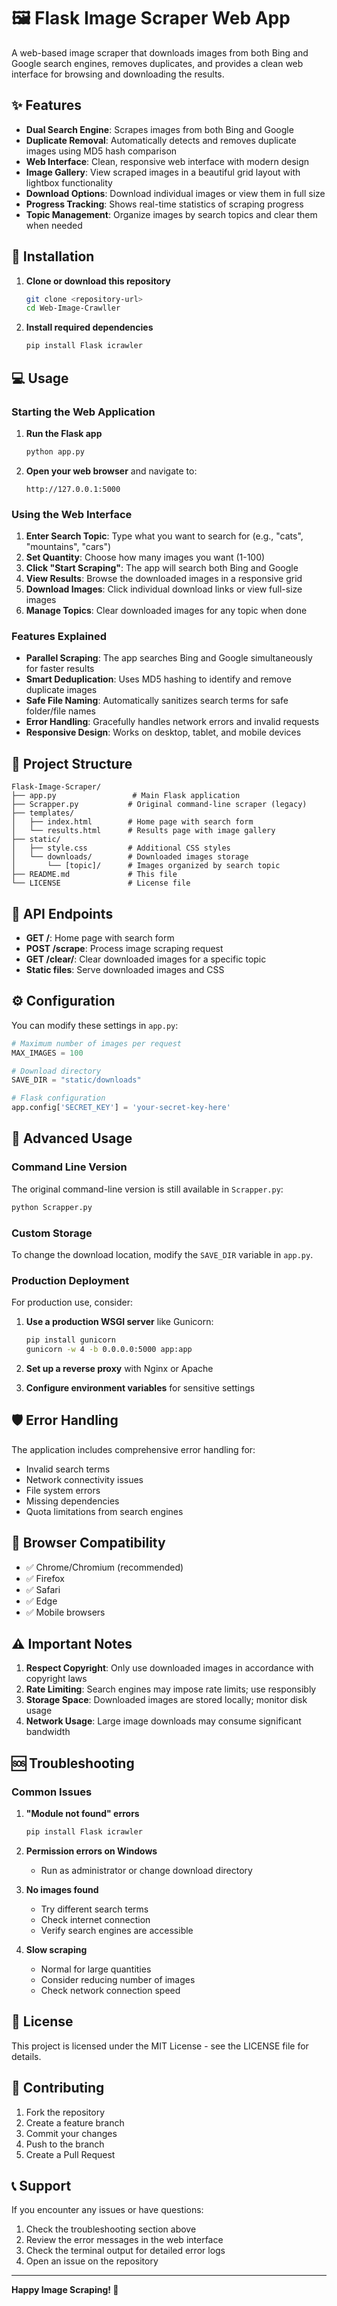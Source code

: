 # 🖼️ Flask Image Scraper Web App

A web-based image scraper that downloads images from both Bing and Google search engines, removes duplicates, and provides a clean web interface for browsing and downloading the results.

## ✨ Features

- **Dual Search Engine**: Scrapes images from both Bing and Google
- **Duplicate Removal**: Automatically detects and removes duplicate images using MD5 hash comparison
- **Web Interface**: Clean, responsive web interface with modern design
- **Image Gallery**: View scraped images in a beautiful grid layout with lightbox functionality
- **Download Options**: Download individual images or view them in full size
- **Progress Tracking**: Shows real-time statistics of scraping progress
- **Topic Management**: Organize images by search topics and clear them when needed

## 🚀 Installation

1. **Clone or download this repository**
   ```bash
   git clone <repository-url>
   cd Web-Image-Crawller
   ```

2. **Install required dependencies**
   ```bash
   pip install Flask icrawler
   ```

## 💻 Usage

### Starting the Web Application

1. **Run the Flask app**
   ```bash
   python app.py
   ```

2. **Open your web browser** and navigate to:
   ```
   http://127.0.0.1:5000
   ```

### Using the Web Interface

1. **Enter Search Topic**: Type what you want to search for (e.g., "cats", "mountains", "cars")
2. **Set Quantity**: Choose how many images you want (1-100)
3. **Click "Start Scraping"**: The app will search both Bing and Google
4. **View Results**: Browse the downloaded images in a responsive grid
5. **Download Images**: Click individual download links or view full-size images
6. **Manage Topics**: Clear downloaded images for any topic when done

### Features Explained

- **Parallel Scraping**: The app searches Bing and Google simultaneously for faster results
- **Smart Deduplication**: Uses MD5 hashing to identify and remove duplicate images
- **Safe File Naming**: Automatically sanitizes search terms for safe folder/file names
- **Error Handling**: Gracefully handles network errors and invalid requests
- **Responsive Design**: Works on desktop, tablet, and mobile devices

## 📁 Project Structure

```
Flask-Image-Scraper/
├── app.py                 # Main Flask application
├── Scrapper.py           # Original command-line scraper (legacy)
├── templates/
│   ├── index.html        # Home page with search form
│   └── results.html      # Results page with image gallery
├── static/
│   ├── style.css         # Additional CSS styles
│   └── downloads/        # Downloaded images storage
│       └── [topic]/      # Images organized by search topic
├── README.md             # This file
└── LICENSE               # License file
```

## 🎯 API Endpoints

- **GET /**: Home page with search form
- **POST /scrape**: Process image scraping request
- **GET /clear/<topic>**: Clear downloaded images for a specific topic
- **Static files**: Serve downloaded images and CSS

## ⚙️ Configuration

You can modify these settings in `app.py`:

```python
# Maximum number of images per request
MAX_IMAGES = 100

# Download directory
SAVE_DIR = "static/downloads"

# Flask configuration
app.config['SECRET_KEY'] = 'your-secret-key-here'
```

## 🔧 Advanced Usage

### Command Line Version

The original command-line version is still available in `Scrapper.py`:

```bash
python Scrapper.py
```

### Custom Storage

To change the download location, modify the `SAVE_DIR` variable in `app.py`.

### Production Deployment

For production use, consider:

1. **Use a production WSGI server** like Gunicorn:
   ```bash
   pip install gunicorn
   gunicorn -w 4 -b 0.0.0.0:5000 app:app
   ```

2. **Set up a reverse proxy** with Nginx or Apache

3. **Configure environment variables** for sensitive settings

## 🛡️ Error Handling

The application includes comprehensive error handling for:

- Invalid search terms
- Network connectivity issues
- File system errors
- Missing dependencies
- Quota limitations from search engines

## 📱 Browser Compatibility

- ✅ Chrome/Chromium (recommended)
- ✅ Firefox
- ✅ Safari
- ✅ Edge
- ✅ Mobile browsers

## ⚠️ Important Notes

1. **Respect Copyright**: Only use downloaded images in accordance with copyright laws
2. **Rate Limiting**: Search engines may impose rate limits; use responsibly
3. **Storage Space**: Downloaded images are stored locally; monitor disk usage
4. **Network Usage**: Large image downloads may consume significant bandwidth

## 🆘 Troubleshooting

### Common Issues

1. **"Module not found" errors**
   ```bash
   pip install Flask icrawler
   ```

2. **Permission errors on Windows**
   - Run as administrator or change download directory

3. **No images found**
   - Try different search terms
   - Check internet connection
   - Verify search engines are accessible

4. **Slow scraping**
   - Normal for large quantities
   - Consider reducing number of images
   - Check network connection speed

## 📝 License

This project is licensed under the MIT License - see the LICENSE file for details.

## 🤝 Contributing

1. Fork the repository
2. Create a feature branch
3. Commit your changes
4. Push to the branch
5. Create a Pull Request

## 📞 Support

If you encounter any issues or have questions:

1. Check the troubleshooting section above
2. Review the error messages in the web interface
3. Check the terminal output for detailed error logs
4. Open an issue on the repository

---

**Happy Image Scraping! 🎉**